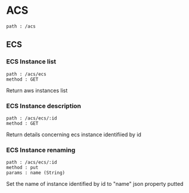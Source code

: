 # ACS

    path : /acs

## ECS

### ECS Instance list

    path : /acs/ecs
    method : GET

Return aws instances list

### ECS Instance description

    path : /acs/ecs/:id
    method : GET

Return details concerning ecs instance identifiied by id

### ECS Instance renaming

    path : /acs/ecs/:id
    method : put
    params : name (String)

Set the name of instance identified by id to "name" json property putted
